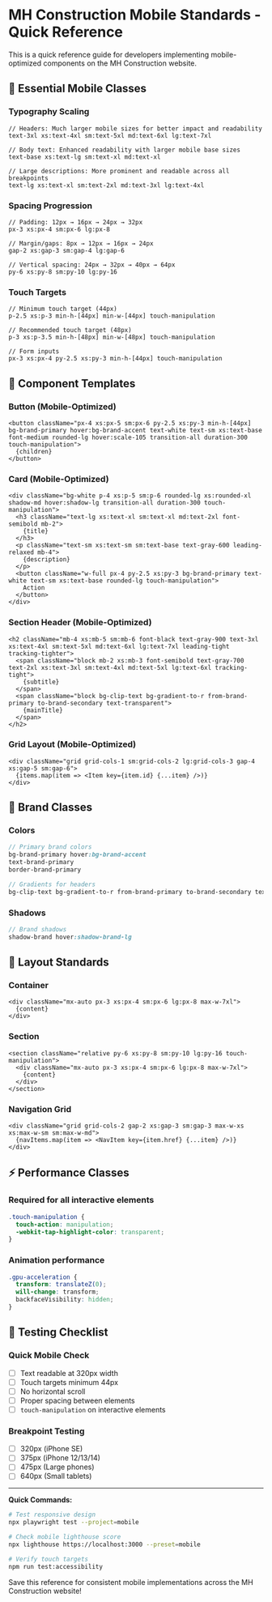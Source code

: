 # MH Construction Mobile Standards - Quick Reference

This is a quick reference guide for developers implementing mobile-optimized components on the MH Construction website.

## 🎯 Essential Mobile Classes

### Typography Scaling

```tsx
// Headers: Much larger mobile sizes for better impact and readability
text-3xl xs:text-4xl sm:text-5xl md:text-6xl lg:text-7xl

// Body text: Enhanced readability with larger mobile base sizes
text-base xs:text-lg sm:text-xl md:text-xl

// Large descriptions: More prominent and readable across all breakpoints
text-lg xs:text-xl sm:text-2xl md:text-3xl lg:text-4xl
```

### Spacing Progression

```tsx
// Padding: 12px → 16px → 24px → 32px
px-3 xs:px-4 sm:px-6 lg:px-8

// Margin/gaps: 8px → 12px → 16px → 24px
gap-2 xs:gap-3 sm:gap-4 lg:gap-6

// Vertical spacing: 24px → 32px → 40px → 64px
py-6 xs:py-8 sm:py-10 lg:py-16
```

### Touch Targets

```tsx
// Minimum touch target (44px)
p-2.5 xs:p-3 min-h-[44px] min-w-[44px] touch-manipulation

// Recommended touch target (48px) 
p-3 xs:p-3.5 min-h-[48px] min-w-[48px] touch-manipulation

// Form inputs
px-3 xs:px-4 py-2.5 xs:py-3 min-h-[44px] touch-manipulation
```

## 📱 Component Templates

### Button (Mobile-Optimized)

```tsx
<button className="px-4 xs:px-5 sm:px-6 py-2.5 xs:py-3 min-h-[44px] bg-brand-primary hover:bg-brand-accent text-white text-sm xs:text-base font-medium rounded-lg hover:scale-105 transition-all duration-300 touch-manipulation">
  {children}
</button>
```

### Card (Mobile-Optimized)

```tsx
<div className="bg-white p-4 xs:p-5 sm:p-6 rounded-lg xs:rounded-xl shadow-md hover:shadow-lg transition-all duration-300 touch-manipulation">
  <h3 className="text-lg xs:text-xl sm:text-xl md:text-2xl font-semibold mb-2">
    {title}
  </h3>
  <p className="text-sm xs:text-sm sm:text-base text-gray-600 leading-relaxed mb-4">
    {description}
  </p>
  <button className="w-full px-4 py-2.5 xs:py-3 bg-brand-primary text-white text-sm xs:text-base rounded-lg touch-manipulation">
    Action
  </button>
</div>
```

### Section Header (Mobile-Optimized)

```tsx
<h2 className="mb-4 xs:mb-5 sm:mb-6 font-black text-gray-900 text-3xl xs:text-4xl sm:text-5xl md:text-6xl lg:text-7xl leading-tight tracking-tighter">
  <span className="block mb-2 xs:mb-3 font-semibold text-gray-700 text-2xl xs:text-3xl sm:text-4xl md:text-5xl lg:text-6xl tracking-tight">
    {subtitle}
  </span>
  <span className="block bg-clip-text bg-gradient-to-r from-brand-primary to-brand-secondary text-transparent">
    {mainTitle}
  </span>
</h2>
```

### Grid Layout (Mobile-Optimized)

```tsx
<div className="grid grid-cols-1 sm:grid-cols-2 lg:grid-cols-3 gap-4 xs:gap-5 sm:gap-6">
  {items.map(item => <Item key={item.id} {...item} />)}
</div>
```

## 🎨 Brand Classes

### Colors

```scss
// Primary brand colors
bg-brand-primary hover:bg-brand-accent
text-brand-primary
border-brand-primary

// Gradients for headers
bg-clip-text bg-gradient-to-r from-brand-primary to-brand-secondary text-transparent
```

### Shadows

```scss
// Brand shadows
shadow-brand hover:shadow-brand-lg
```

## 📐 Layout Standards

### Container

```tsx
<div className="mx-auto px-3 xs:px-4 sm:px-6 lg:px-8 max-w-7xl">
  {content}
</div>
```

### Section

```tsx
<section className="relative py-6 xs:py-8 sm:py-10 lg:py-16 touch-manipulation">
  <div className="mx-auto px-3 xs:px-4 sm:px-6 lg:px-8 max-w-7xl">
    {content}
  </div>
</section>
```

### Navigation Grid

```tsx
<div className="grid grid-cols-2 gap-2 xs:gap-3 sm:gap-3 max-w-xs xs:max-w-sm sm:max-w-md">
  {navItems.map(item => <NavItem key={item.href} {...item} />)}
</div>
```

## ⚡ Performance Classes

### Required for all interactive elements

```scss
.touch-manipulation {
  touch-action: manipulation;
  -webkit-tap-highlight-color: transparent;
}
```

### Animation performance

```scss
.gpu-acceleration {
  transform: translateZ(0);
  will-change: transform;
  backfaceVisibility: hidden;
}
```

## 🧪 Testing Checklist

### Quick Mobile Check

- [ ] Text readable at 320px width
- [ ] Touch targets minimum 44px
- [ ] No horizontal scroll
- [ ] Proper spacing between elements
- [ ] `touch-manipulation` on interactive elements

### Breakpoint Testing

- [ ] 320px (iPhone SE)
- [ ] 375px (iPhone 12/13/14)  
- [ ] 475px (Large phones)
- [ ] 640px (Small tablets)

---

**Quick Commands:**

```bash
# Test responsive design
npx playwright test --project=mobile

# Check mobile lighthouse score
npx lighthouse https://localhost:3000 --preset=mobile

# Verify touch targets
npm run test:accessibility
```

Save this reference for consistent mobile implementations across the MH Construction website!
